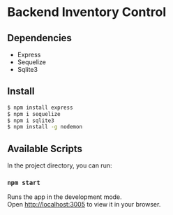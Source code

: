 # Backend Inventory Control

## Dependencies
- Express
- Sequelize
- Sqlite3

## Install
```bash
$ npm install express
$ npm i sequelize
$ npm i sqlite3
$ npm install -g nodemon
```

## Available Scripts

In the project directory, you can run:

### `npm start`

Runs the app in the development mode.\
Open [http://localhost:3005](http://localhost:3005) to view it in your browser.
